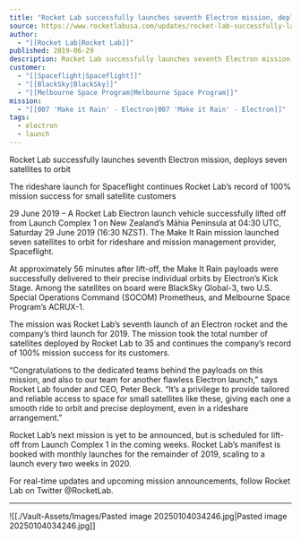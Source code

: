 ```yaml
---
title: "Rocket Lab successfully launches seventh Electron mission, deploys seven satellites to orbit "
source: https://www.rocketlabusa.com/updates/rocket-lab-successfully-launches-seventh-electron-mission-deploys-seven-satellites-to-orbit/
author:
  - "[[Rocket Lab|Rocket Lab]]"
published: 2019-06-29
description: Rocket Lab successfully launches seventh Electron mission, deploys seven satellites to orbit
customer:
  - "[[Spaceflight|Spaceflight]]"
  - "[[BlackSky|BlackSky]]"
  - "[[Melbourne Space Program|Melbourne Space Program]]"
mission:
  - "[[007 'Make it Rain' - Electron|007 'Make it Rain' - Electron]]"
tags:
  - electron
  - launch
---
```

Rocket Lab successfully launches seventh Electron mission, deploys seven satellites to orbit

 The rideshare launch for Spaceflight continues Rocket Lab’s record of 100% mission success for small satellite customers  

29 June 2019 – A Rocket Lab Electron launch vehicle successfully lifted off from Launch Complex 1 on New Zealand’s Māhia Peninsula at 04:30 UTC, Saturday 29 June 2019 (16:30 NZST). The Make It Rain mission launched seven satellites to orbit for rideshare and mission management provider, Spaceflight.  

At approximately 56 minutes after lift-off, the Make It Rain payloads were successfully delivered to their precise individual orbits by Electron’s Kick Stage. Among the satellites on board were BlackSky Global-3, two U.S. Special Operations Command (SOCOM) Prometheus, and Melbourne Space Program’s ACRUX-1.

The mission was Rocket Lab’s seventh launch of an Electron rocket and the company’s third launch for 2019. The mission took the total number of satellites deployed by Rocket Lab to 35 and continues the company’s record of 100% mission success for its customers.  

“Congratulations to the dedicated teams behind the payloads on this mission, and also to our team for another flawless Electron launch,” says Rocket Lab founder and CEO, Peter Beck. “It’s a privilege to provide tailored and reliable access to space for small satellites like these, giving each one a smooth ride to orbit and precise deployment, even in a rideshare arrangement.”

Rocket Lab’s next mission is yet to be announced, but is scheduled for lift-off from Launch Complex 1 in the coming weeks. Rocket Lab’s manifest is booked with monthly launches for the remainder of 2019, scaling to a launch every two weeks in 2020.

For real-time updates and upcoming mission announcements, follow Rocket Lab on Twitter @RocketLab.

---

![[./Vault-Assets/Images/Pasted image 20250104034246.jpg|Pasted image 20250104034246.jpg]]